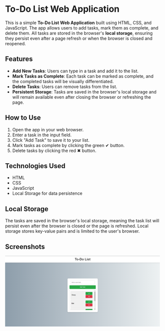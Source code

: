 # To-Do List Web Application

This is a simple **To-Do List Web Application** built using HTML, CSS, and JavaScript. The app allows users to add tasks, mark them as complete, and delete them. All tasks are stored in the browser's **local storage**, ensuring they persist even after a page refresh or when the browser is closed and reopened.

## Features

- **Add New Tasks**: Users can type in a task and add it to the list.
- **Mark Tasks as Complete**: Each task can be marked as complete, and the completed tasks will be visually differentiated.
- **Delete Tasks**: Users can remove tasks from the list.
- **Persistent Storage**: Tasks are saved in the browser's local storage and will remain available even after closing the browser or refreshing the page.

## How to Use

1. Open the app in your web browser.
2. Enter a task in the input field.
3. Click "Add Task" to save it to your list.
4. Mark tasks as complete by clicking the green ✔ button.
5. Delete tasks by clicking the red ✖ button.

## Technologies Used

- HTML
- CSS
- JavaScript
- Local Storage for data persistence

## Local Storage

The tasks are saved in the browser's local storage, meaning the task list will persist even after the browser is closed or the page is refreshed. Local storage stores key-value pairs and is limited to the user's browser.

## Screenshots

![To-Do List App Screenshot](https://github.com/Mystify7777/MinorProjects/blob/main/To-Do-app/thumbnailtdl.png)

